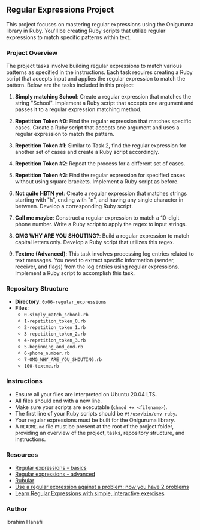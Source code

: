 ## Regular Expressions Project

This project focuses on mastering regular expressions using the Oniguruma library in Ruby. You'll be creating Ruby scripts that utilize regular expressions to match specific patterns within text.

### Project Overview

The project tasks involve building regular expressions to match various patterns as specified in the instructions. Each task requires creating a Ruby script that accepts input and applies the regular expression to match the pattern. Below are the tasks included in this project:

1. **Simply matching School**: Create a regular expression that matches the string "School". Implement a Ruby script that accepts one argument and passes it to a regular expression matching method.

2. **Repetition Token #0**: Find the regular expression that matches specific cases. Create a Ruby script that accepts one argument and uses a regular expression to match the pattern.

3. **Repetition Token #1**: Similar to Task 2, find the regular expression for another set of cases and create a Ruby script accordingly.

4. **Repetition Token #2**: Repeat the process for a different set of cases.

5. **Repetition Token #3**: Find the regular expression for specified cases without using square brackets. Implement a Ruby script as before.

6. **Not quite HBTN yet**: Create a regular expression that matches strings starting with "h", ending with "n", and having any single character in between. Develop a corresponding Ruby script.

7. **Call me maybe**: Construct a regular expression to match a 10-digit phone number. Write a Ruby script to apply the regex to input strings.

8. **OMG WHY ARE YOU SHOUTING?**: Build a regular expression to match capital letters only. Develop a Ruby script that utilizes this regex.

9. **Textme (Advanced)**: This task involves processing log entries related to text messages. You need to extract specific information (sender, receiver, and flags) from the log entries using regular expressions. Implement a Ruby script to accomplish this task.

### Repository Structure

- **Directory**: `0x06-regular_expressions`
- **Files**:
  - `0-simply_match_school.rb`
  - `1-repetition_token_0.rb`
  - `2-repetition_token_1.rb`
  - `3-repetition_token_2.rb`
  - `4-repetition_token_3.rb`
  - `5-beginning_and_end.rb`
  - `6-phone_number.rb`
  - `7-OMG_WHY_ARE_YOU_SHOUTING.rb`
  - `100-textme.rb`

### Instructions

- Ensure all your files are interpreted on Ubuntu 20.04 LTS.
- All files should end with a new line.
- Make sure your scripts are executable (`chmod +x <filename>`).
- The first line of your Ruby scripts should be `#!/usr/bin/env ruby`.
- Your regular expressions must be built for the Oniguruma library.
- A `README.md` file must be present at the root of the project folder, providing an overview of the project, tasks, repository structure, and instructions.

### Resources

- [Regular expressions - basics](#)
- [Regular expressions - advanced](#)
- [Rubular](#)
- [Use a regular expression against a problem: now you have 2 problems](#)
- [Learn Regular Expressions with simple, interactive exercises](#)

### Author

Ibrahim Hanafi